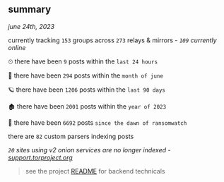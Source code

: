
## summary
_june 24th, 2023_

currently tracking `153` groups across `273` relays & mirrors - _`109` currently online_

⏲ there have been `9` posts within the `last 24 hours`

🦈 there have been `294` posts within the `month of june`

🪐 there have been `1206` posts within the `last 90 days`

🏚 there have been `2001` posts within the `year of 2023`

🦕 there have been `6692` posts `since the dawn of ransomwatch`

there are `82` custom parsers indexing posts

_`20` sites using v2 onion services are no longer indexed - [support.torproject.org](https://support.torproject.org/onionservices/v2-deprecation/)_

> see the project [README](https://github.com/joshhighet/ransomwatch#ransomwatch--) for backend technicals

